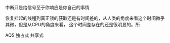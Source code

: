 中断只是给信号至于你响应是你自己的事情
	
恢复挂起的线程到真正锁的获取还是有时间差的，从⼈类的⻆度来看这个时间微乎其微，但是从CPU的⻆度来看，
这个时间差存在的还是很明显的。所


AQS 独占式 共享式

